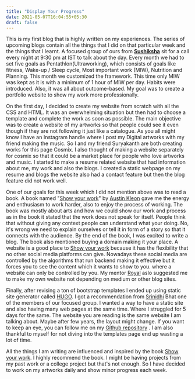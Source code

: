 ```yaml
---
title: "Display Your Progress"
date: 2021-05-07T16:04:55+05:30
draft: false
---
```


This is my first blog that is highly written on my experiences. The series of upcoming blogs contain all the things that I did on that particular week and the things that I learnt. A focused group of ours from **[Sushiksha](https://sushiksha.konkanischolarship.com/)** sit for a call every night at 9:30 pm at IST to talk about the day. Every month we had to set five goals as Pentathlon(Ultraworking), which consists of goals like fitness, Wake-up / Sleep cycle, Most important work (MIW), Nutrition and Planning. This month we customized the framework. This time only MIW was kept as it is with a minimum of 1 hour of MIW per day. Habits were introduced. Also, it was all about outcome-based. My goal was to create a portfolio website to show my work more professionally.

On the first day, I decided to create my website from scratch with all the CSS and HTML. It was an overwhelming situation but then had to choose a template and complete the work as soon as possible. The main objective was to create a website of my artworks so that people could see it even though if they are not following it just like a catalogue. As you all might know I have an Instagram handle where I post my Digital artworks with my friend making the music. So I and my friend Suryakanth are both creating works for this page Cosmix. I also thought of making a website separately for cosmix so that it could be a market place for people who love artworks and music. I started to make a resume related website that had information about me, my work and also the blogs. I created a static webpage on my resume and blogs the website also had a contact feature but then the blog feature did not work well.

One of our goals for this week which I did not mention above was to read a book. A book named "[Show your work](https://www.amazon.in/Show-Your-Work-Austin-Kleon/dp/076117897X)" by [Austin Kleon](https://austinkleon.com/) gave me the energy and enthusiasm to work harder, also to enjoy the process of working. The book was mostly about arts and how we could show our work and process as in the book it stated that the work does not speak for itself. People think that without giving any context people can understand what your doing. No, it's wrong we need to explain ourselves or tell it in form of a story so that it connects with the audience. By the end of the book, I was excited to write a blog. The book also mentioned buying a domain making it your place. A website is a good place to [Show your work](https://www.amazon.in/Show-Your-Work-Austin-Kleon/dp/076117897X) because it has the flexibility that no other social media platforms can give. Nowadays these social media are controlled by the algorithms that run backend making it effective but it forces you to see the content which it wants to show to you. where a website can only be controlled by you. My mentor [Royal](https://rosequ.github.io/) aslo suggested me to make my own website not depending on medium or other blog sites.

Finally, after revising a ton of bootstrap templates I ended up using static site generator called [HUGO](https://gohugo.io/). I got a recommendation from [Srinidhi]() Bhat one of the members of our focused group. I wanted a way to have a static site and also having many web pages at the same time. Where I struggled for 5 days for the same. The website you are reading is the same website I am talking about. Maybe after few years, the layout might change. If you want to keep an eye, you can follow me on my [Github repository](https://github.com/RishabhNaik/RishabhNaik.github.io) . I am also thankful to myself for not diving into the templates page end up wasting a lot of time.

All the things I am writing are influenced and inspired by the book [Show your work](https://www.amazon.in/Show-Your-Work-Austin-Kleon/dp/076117897X). I highly recommend the book. I might be having projects from my past work or a college project but that's not enough. So I have decided to work on my artworks daily and show minor progress each week. 
